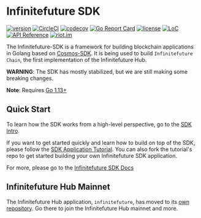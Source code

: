 # Infinitefuture SDK
[![version](https://img.shields.io/github/tag/infinitefuture/infinitefuture-sdk.svg)](https://github.com/infinitefuture/infinitefuture-sdk/releases/latest)
[![CircleCI](https://circleci.com/gh/infinitefuture/infinitefuture-sdk/tree/master.svg?style=shield)](https://circleci.com/gh/infinitefuture/infinitefuture-sdk/tree/master)
[![codecov](https://codecov.io/gh/infinitefuture/infinitefuture-sdk/branch/master/graph/badge.svg)](https://codecov.io/gh/infinitefuture/infinitefuture-sdk)
[![Go Report Card](https://goreportcard.com/badge/github.com/infinitefuture/infinitefuture-sdk)](https://goreportcard.com/report/github.com/infinitefuture/infinitefuture-sdk)
[![license](https://img.shields.io/github/license/infinitefuture/infinitefuture-sdk.svg)](https://github.com/infinitefuture/infinitefuture-sdk/blob/master/LICENSE)
[![LoC](https://tokei.rs/b1/github/infinitefuture/infinitefuture-sdk)](https://github.com/infinitefuture/infinitefuture-sdk)
[![API Reference](https://godoc.org/github.com/infinitefuture/infinitefuture-sdk?status.svg
)](https://godoc.org/github.com/infinitefuture/infinitefuture-sdk)
[![riot.im](https://img.shields.io/badge/riot.im-JOIN%20CHAT-green.svg)](https://riot.im/app/#/room/#infinitefuture-sdk:matrix.org)

The Infinitefuture-SDK is a framework for building blockchain applications in Golang based on [Cosmos-SDK](https://github.com/cosmos/cosmos-sdk).
It is being used to build `Infinitefuture Chain`, the first implementation of the Infinitefuture Hub.

**WARNING**: The SDK has mostly stabilized, but we are still making some
breaking changes.

**Note**: Requires [Go 1.13+](https://golang.org/dl/)

## Quick Start

To learn how the SDK works from a high-level perspective, go to the [SDK Intro](./docs/intro/README.md).

If you want to get started quickly and learn how to build on top of the SDK, please follow the [SDK Application Tutorial](https://github.com/infinitefuture/sdk-application-tutorial). You can also fork the tutorial's repo to get started building your own Infinitefuture SDK application.

For more, please go to the [Infinitefuture SDK Docs](./docs/README.md)

## Infinitefuture Hub Mainnet

The Infinitefuture Hub application, `infinitefuture`, has moved to its [own repository](https://github.com/infinitefuture/infinitefuture). Go there to join the Infinitefuture Hub mainnet and more.